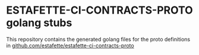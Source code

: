 
# ESTAFETTE-CI-CONTRACTS-PROTO golang stubs

This repository contains the generated golang files for the proto definitions in [github.com/estafette/estafette-ci-contracts-proto](https://github.com/estafette/estafette-ci-contracts-proto)